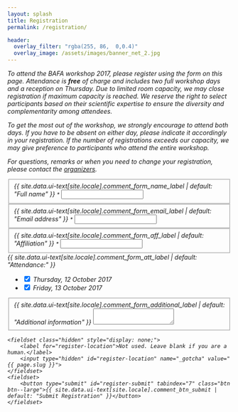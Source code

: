 ```yaml
---
layout: splash
title: Registration
permalink: /registration/

header:
  overlay_filter: "rgba(255, 86,  0,0.4)"
  overlay_image: /assets/images/banner_net_2.jpg
---
```


<div id="sendingRegistration" style="display: none;" class="notice--primary" markdown="span">
<i class="fa fa-spinner fa-pulse fa-fw" aria-hidden="true"/>
<span style="margin-left: 5px;">One moment please. Sending registration...</span>
</div>

<div id="thanksRegistration" style="display: none;" class="notice--success" markdown="span">
<i class="fa fa-check" aria-hidden="true" />
<span style="margin-left: 5px;">**Thank you!** Your registration has been submitted. We will contact you with further information.</span>
</div>

<div id="errorRegistration" style="display: none;" markdown="span" class="notice--danger">
<i class="fa fa-exclamation" aria-hidden="true" />
<span style="margin-left: 5px;">**Oops.** Something went wrong with submitting your registration. Please try again.</span>
</div>

<div id="errorAttendance" style="display: none;" markdown="span" class="notice--warning">
<i class="fa fa-exclamation-triangle" aria-hidden="true" />
<span style="margin-left: 5px;">Please register your attendance for at least one workshop day.</span>
</div>

To attend the BAFA workshop 2017, please register using the form on this page. Attendance is **free** of charge and includes two full workshop days and a reception on Thursday. Due to limited room capacity, we may close registration if maximum capacity is reached. We reserve the right to select participants based on their scientific expertise to ensure the diversity and complementarity among attendees.

To get the most out of the workshop, we strongly encourage to attend both days. If you have to be absent on either day, please indicate it accordingly in your registration. If the number of registrations exceeds our capacity, we may give preference to participants who attend the entire workshop.

For questions, remarks or when you need to change your registration, please contact the <a href="mailto:{{ 'bafaworkshop2017@gmail.com' | encode_email }}?Subject=BAFA registration">organizers</a>.


<form id="formRegistration" autocomplete="on">
    <fieldset>
        <label for="register-name">{{ site.data.ui-text[site.locale].comment_form_name_label | default: "Full name" }} <small class="required">*</small></label>
        <input type="text" id="register-name" name="name" tabindex="2" required />
    </fieldset>
    <fieldset>
        <label for="register-email">{{ site.data.ui-text[site.locale].comment_form_email_label | default: "Email address" }} <small class="required">*</small></label>
        <input type="email" id="register-email" name="_replyto" tabindex="3" required />
    </fieldset>
    <fieldset>
        <label for="register-affiliation">{{ site.data.ui-text[site.locale].comment_form_aff_label | default: "Affiliation" }} <small class="required">*</small></label>
        <input type="text" id="register-affiliation" name="affiliation" tabindex="4" required />
    </fieldset>
    <div>{{ site.data.ui-text[site.locale].comment_form_att_label | default: "Attendance:" }}
        <ul style="margin-left: 10px;">
            <li><input type="checkbox" id="register-attendance-th" name="attendance_thursday" value="true" checked tabindex="5" /> Thursday, 12 October 2017</li>
            <li><input type="checkbox" id="register-attendance-fr" name="attendance_friday" value="true" checked tabindex="6" /> Friday, 13 October 2017</li>
        </ul>
    </div>
    <fieldset>
        <label for="register-comment">{{ site.data.ui-text[site.locale].comment_form_additional_label | default: "Additional information" }}</label>
        <textarea id="register-comment" name="register-comment" maxlength="1500"></textarea>
    </fieldset>

    <fieldset class="hidden" style="display: none;">
        <label for="register-location">Not used. Leave blank if you are a human.</label>
        <input type="hidden" id="register-location" name="_gotcha" value="{{ page.slug }}">
    </fieldset>
    <fieldset>
        <button type="submit" id="register-submit" tabindex="7" class="btn btn--large">{{ site.data.ui-text[site.locale].comment_btn_submit | default: "Submit Registration" }}</button>
    </fieldset>
</form>